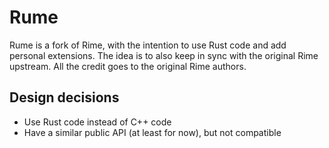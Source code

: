 Rume
===
Rume is a fork of Rime, with the intention to use Rust code and add personal
extensions. The idea is to also keep in sync with the original Rime upstream.
All the credit goes to the original Rime authors.

## Design decisions

- Use Rust code instead of C++ code
- Have a similar public API (at least for now), but not compatible
